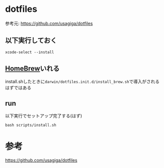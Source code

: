 # dotfiles

参考元: https://github.com/usagiga/dotfiles

## 以下実行しておく

```shell
xcode-select --install
```

## [HomeBrew](https://brew.sh/ja/)いれる

install.shしたときに`darwin/dotfiles.init.d/install_brew.sh`で導入がされるはずではある

## run

以下実行でセットアップ完了する(はず)
```shell
bash scripts/install.sh
```

# 参考

https://github.com/usagiga/dotfiles
